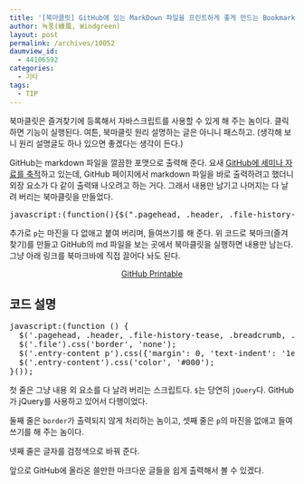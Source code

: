 ```yaml
---
title: '[북마클릿] GitHub에 있는 MarkDown 파일을 프린트하게 좋게 만드는 Bookmarklet'
author: 녹풍(綠風, Windgreen)
layout: post
permalink: /archives/10052
daumview_id:
  - 44106592
categories:
  - 기타
tags:
  - TIP
---
```

북마클릿은 즐겨찾기에 등록해서 자바스크립트를 사용할 수 있게 해 주는 놈이다. 클릭하면 기능이 실행된다. 여튼, 북마클릿 원리 설명하는 글은 아니니 패스하고. (생각해 보니 원리 설명글도 하나 있으면 좋겠다는 생각이 든다.)

GitHub는 markdown 파일을 깔끔한 포맷으로 출력해 준다. 요새 [GitHub에 세미나 자료를 축적][1]하고 있는데, GitHub 페이지에서 markdown 파일을 바로 출력하려고 했더니 외장 요소가 다 같이 출력돼 나오려고 하는 거다. 그래서 내용만 남기고 나머지는 다 날려 버리는 북마클릿을 만들었다.

<pre>javascript:(function(){$(".pagehead, .header, .file-history-tease, .breadcrumb, .file .meta, #footer").remove();$(".file").css("border","none");$(".entry-content p").css({margin:0,"text-indent":"1em"});$(".entry-content").css("color","#000")})()</pre>

추가로 `p`는 마진을 다 없애고 붙여 버리며, 들여쓰기를 해 준다. 위 코드로 북마크(즐겨찾기)를 만들고 GitHub의 md 파일을 보는 곳에서 북마클릿을 실행하면 내용만 남는다. 그냥 아래 링크를 북마크바에 직접 끌어다 놔도 된다.

<p style="text-align: center;">
  <a href="javascript:(function(){$('.pagehead, .header, .file-history-tease, .breadcrumb, .file .meta, #footer').remove();$('.file').css('border','none');$('.entry-content p').css({'margin':0, 'text-indent':'1em'})}());">GitHub Printable</a>
</p>

## 코드 설명

<pre>javascript:(function () {
  $('.pagehead, .header, .file-history-tease, .breadcrumb, .file .meta, #footer').remove();
  $('.file').css('border', 'none');
  $('.entry-content p').css({'margin': 0, 'text-indent': '1em'});
  $('.entry-content').css('color', '#000');
}());</pre>

첫 줄은 그냥 내용 외 요소를 다 날려 버리는 스크립트다. `$`는 당연히 `jQuery`다. GitHub가 jQuery를 사용하고 있어서 다행이었다.

둘째 줄은 `border`가 출력되지 않게 처리하는 놈이고, 셋째 줄은 `p`의 마진을 없애고 들여쓰기를 해 주는 놈이다.

넷째 줄은 글자를 검정색으로 바꿔 준다.

앞으로 GitHub에 올라온 쓸만한 마크다운 글들을 쉽게 출력해서 볼 수 있겠다.

 [1]: https://github.com/left21wm/dev-sharing